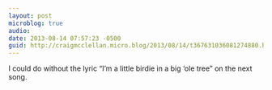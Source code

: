 ```yaml
---
layout: post
microblog: true
audio: 
date: 2013-08-14 07:57:23 -0500
guid: http://craigmcclellan.micro.blog/2013/08/14/t367631036081274880.html
---
```

I could do without the lyric “I’m a little birdie in a big ‘ole tree” on the next song.
